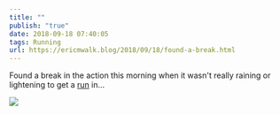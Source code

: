 ```yaml
---
title: ""
publish: "true"
date: 2018-09-18 07:40:05
tags: Running
url: https://ericmwalk.blog/2018/09/18/found-a-break.html
---
```


Found a break in the action this morning when it wasn't really raining or lightening to get a [run](https://www.strava.com/activities/1849617591) in...

![](https://ericmwalk.blog/uploads/2022/c0b4bc175a.jpg)